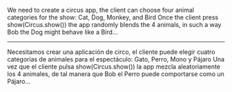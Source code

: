 We need to create a circus app, the client can choose four animal categories for the show: Cat, Dog, Monkey, and Bird
Once the client press show(Circus.show())  the app randomly blends the 4 animals, in such a way Bob the Dog might behave like a Bird...
**************
Necesitamos crear una aplicación de circo, el cliente puede elegir cuatro categorías de animales para el espectáculo: Gato, Perro, Mono y Pájaro
Una vez que el cliente pulsa show(Circus.show()) la app mezcla aleatoriamente los 4 animales, de tal manera que Bob el Perro puede comportarse como un Pájaro...
